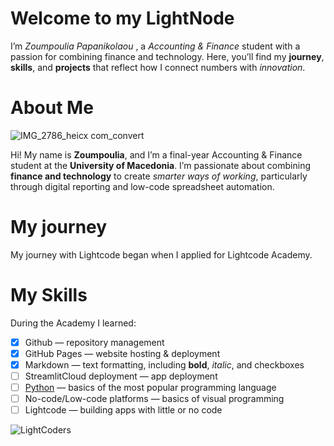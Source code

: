 # Welcome to my LightNode

I’m _Zoumpoulia Papanikolaou_ , a _Accounting & Finance_ student with a passion for combining finance and technology. 
Here, you’ll find my **journey**, **skills**, and **projects** that reflect how I connect numbers with _innovation_.

# About Me 
![IMG_2786_heicx com_convert](https://github.com/user-attachments/assets/b803c4db-b553-4ee0-9129-aa6293fe6726)

Hi! My name is **Zoumpoulia**, and I’m a final-year Accounting & Finance student at the **University of Macedonia**. 
I’m passionate about combining **finance and technology** to create _smarter ways of working_, 
particularly through digital reporting and low-code spreadsheet automation.

# My journey
My journey with Lightcode began when I applied for Lightcode Academy.

# My Skills
During the Academy I learned:
- [x] Github — repository management
- [x] GitHub Pages — website hosting & deployment
- [x] Markdown — text formatting, including **bold**, _italic_, and checkboxes
- [ ] StreamlitCloud deployment — app deployment
- [ ] [Python](python.md) — basics of the most popular programming language
- [ ] No-code/Low-code platforms — basics of visual programming
- [ ] Lightcode — building apps with little or no code

![LightCoders](https://github.com/user-attachments/assets/15102631-0611-4e06-8d51-8a7d4f3e88fa)

